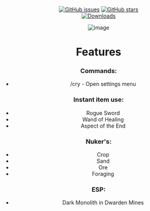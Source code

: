 <div align="center">
	</a>
	<a href="https://GitHub.com/Nekiplay/Hypixel-Cry/issues/"><img src="https://img.shields.io/github/issues/Nekiplay/Hypixel-Cry" alt="GitHub issues"/></a>
	<a href="https://github.com/Nekiplay/Hypixel-Cry/stargazers"><img src="https://badgen.net/github/stars/Nekiplay/Hypixel-Cry" alt="GitHub stars"/></a>
	<br>
	<a href="https://github.com/Nekiplay/Hypixel-Cry/releases"><img src="https://img.shields.io/github/downloads/Nekiplay/Hypixel-Cry/total" alt="Downloads"/></a>

![image](https://user-images.githubusercontent.com/35975332/180503502-636029fa-2a09-4968-91f5-05e14b6016d5.png)

# Features
### Commands:
- /cry - Open settings menu
### Instant item use:
- Rogue Sword
- Wand of Healing
- Aspect of the End

### Nuker's:
- Crop
- Sand
- Ore
- Foraging

### ESP:
- Dark Monolith in Dwarden Mines
